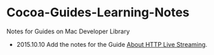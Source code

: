 # Cocoa-Guides-Learning-Notes
Notes for Guides on Mac Developer Library

- 2015.10.10 
Add the notes for the Guide [About HTTP Live Streaming](https://developer.apple.com/library/mac/referencelibrary/GettingStarted/AboutHTTPLiveStreaming/about/about.html#//apple_ref/doc/uid/TP40013978).
